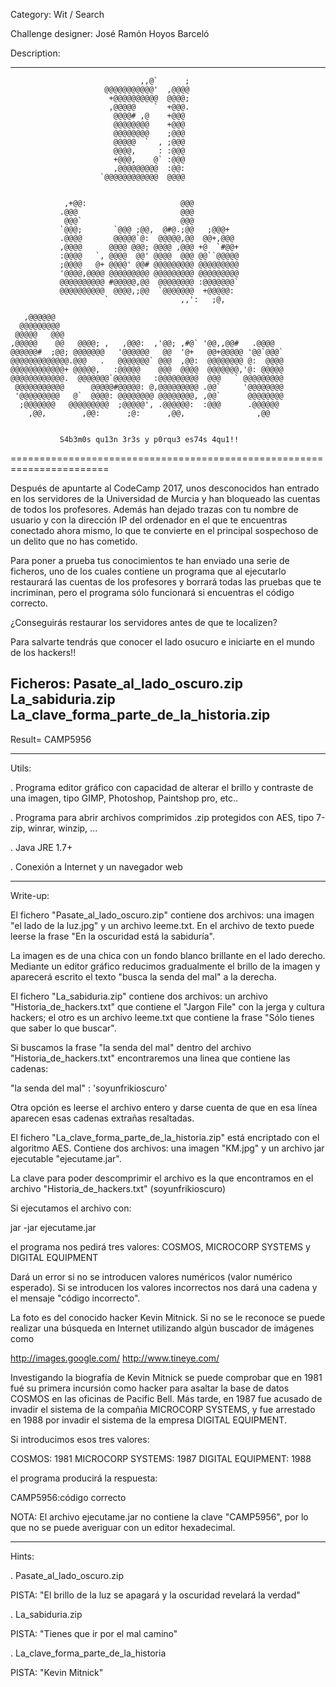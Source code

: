 ﻿
Category: Wit / Search

Challenge designer: José Ramón Hoyos Barceló

Description: 

-----------------------------------------------------------------------
 
                                 ,,@`      ;                        
                         @@@@@@@@@@@'  ,@@@@                        
                          +@@@@@@@@@@  @@@@;                        
                          ,@@@@@    `  +@@@.                        
                           @@@@# ,@    +@@@                         
                           @@@@@@@@    +@@@                         
                           @@@@@@@@    ;@@@                         
                           @@@@@  `  , ;@@@                         
                           @@@@,     : :@@@                         
                           +@@@,    @` :@@@                         
                           ,@@@@@@@@@  :@@:                         
                        `@@@@@@@@@@@@  @@@@                         
 
                                                                    
                ,+@@:                     @@@                       
               .@@@                       @@@                       
                @@@`                      @@@                       
               `@@@;       `@@@ ;@@,  @#@.;@@   ;@@@+               
               .@@@@       @@@@@`@:  @@@@@,@@  @@+,@@@              
               ,@@@@      @@@@ @@@; @@@@ ,@@@ +@  `#@@+             
               :@@@@   `, @@@@  @@' @@@@  @@@ @@``@@@@@             
               ;@@@@   @+ @@@@' @@# @@@@@@@@@ @@@@@@@@@             
               '@@@@,@@@@ @@@@@@@@@ @@@@@@@@@ @@@@@@@@@             
               @@@@@@@@@@ #@@@@@,@@  @@@@@@@@ :@@@@@@@`             
               @@@@@@@@@@  @@@@,;@@  `@@@@@@@  +@@@@@:              
                         `                ,,':   ;@,                
                         
       ,@@@@@@                                                      
      @@@@@@@@@                                                     
     @@@@@   @@@                                                    
    ,@@@@@    @@   @@@@; ,   ,@@@:  ,'@@; ,#@` '@@,,@@#   .@@@@     
    @@@@@@#  ;@@; @@@@@@@   '@@@@@@   @@  '@+   @@+@@@@@ '@@`@@@`   
    @@@@@@@@@@@@@.@@@   .   @@@@@@@` @@@  ,@@:  @@@@@@@@ @:  @@@@   
    @@@@@@@@@@@@+ @@@@@,   :@@@@@    @@@  @@@@  @@@@@@@,'@: @@@@@   
    @@@@@@@@@@@@.  @@@@@@@`@@@@@@   :@@@@@@@@@  @@@   ` @@@@@@@@@   
     @@@@@@@@@@@      @@@@@#@@@@@: @,@@@@@@@@@ .@@`     '@@@@@@@@   
     '@@@@@@@@@   @`  @@@@: @@@@@@@@ @@@@@@@@, ,@@`      @@@@@@@@   
      ;@@@@@@@   @@@@@@@@@  ;@@@@@', .@@@@@@:  :@@@      .@@@@@@    
        ,@@,        ,@@:      ;@:      ,@@,                ,@@      
                                                                    
 
               S4b3m0s qu13n 3r3s y p0rqu3 es74s 4qu1!! 
                              
=======================================================================

Después de apuntarte al CodeCamp 2017, unos desconocidos han entrado en
los servidores de la Universidad de Murcia y han bloqueado las cuentas 
de todos los profesores. Además han dejado trazas con tu nombre de 
usuario y con la dirección IP del ordenador en el que te encuentras
conectado ahora mismo, lo que te convierte en el principal sospechoso
de un delito que no has cometido. 

Para poner a prueba tus conocimientos te han enviado una serie de 
ficheros, uno de los cuales contiene un programa que al ejecutarlo 
restaurará las cuentas de los profesores y borrará todas las pruebas 
que te incriminan, pero el programa sólo funcionará si encuentras el
código correcto.

¿Conseguirás restaurar los servidores antes de que te localizen?

Para salvarte tendrás que conocer el lado osucuro e iniciarte en el
mundo de los hackers!!

Ficheros: Pasate_al_lado_oscuro.zip
          La_sabiduria.zip
          La_clave_forma_parte_de_la_historia.zip
-----------------------------------------------------------------------

Result= CAMP5956

-----------------------------------------------------------------------

Utils:

. Programa editor gráfico con capacidad de alterar el brillo y contraste
  de una imagen, tipo GIMP, Photoshop, Paintshop pro, etc..

. Programa para abrir archivos comprimidos .zip protegidos con AES, tipo
  7-zip, winrar, winzip, ...

. Java JRE 1.7+

. Conexión a Internet y un navegador web

-----------------------------------------------------------------------

Write-up:

El fichero "Pasate_al_lado_oscuro.zip" contiene dos archivos: una imagen 
"el lado de la luz.jpg" y un archivo leeme.txt. En el archivo de texto 
puede leerse la frase "En la oscuridad está la sabiduría".

La imagen es de una chica con un fondo blanco brillante en el lado derecho.
Mediante un editor gráfico reducimos gradualmente el brillo de la imagen
y aparecerá escrito el texto "busca la senda del mal" a la derecha.

El fichero "La_sabiduria.zip" contiene dos archivos: un archivo 
"Historia_de_hackers.txt" que contiene el "Jargon File" con la jerga y 
cultura hackers; el otro es un archivo leeme.txt que contiene la frase
"Sólo tienes que saber lo que buscar".

Si buscamos la frase "la senda del mal" dentro del archivo 
"Historia_de_hackers.txt" encontraremos una linea que contiene las cadenas:

"la senda del mal" : 'soyunfrikioscuro'

Otra opción es leerse el archivo entero y darse cuenta de que en esa línea 
aparecen esas cadenas extrañas resaltadas.

El fichero "La_clave_forma_parte_de_la_historia.zip" está encriptado con el
algoritmo AES. Contiene dos archivos: una imagen "KM.jpg" y un archivo jar
ejecutable "ejecutame.jar".

La clave para poder descomprimir el archivo es la que encontramos en el
archivo "Historia_de_hackers.txt" (soyunfrikioscuro)

Si ejecutamos el archivo con:

jar -jar ejecutame.jar

el programa nos pedirá tres valores:
COSMOS, MICROCORP SYSTEMS y DIGITAL EQUIPMENT

Dará un error si no se introducen valores numéricos (valor numérico 
esperado). Si se introducen los valores incorrectos nos dará una cadena 
y el mensaje "código incorrecto".

La foto es del conocido hacker Kevin Mitnick. Si no se le reconoce se 
puede realizar una búsqueda en Internet utilizando algún buscador de 
imágenes como

http://images.google.com/
http://www.tineye.com/

Investigando la biografía de Kevin Mitnick se puede comprobar que en 
1981 fué su primera incursión como hacker para asaltar la base de datos 
COSMOS en las oficinas de Pacific Bell. Más tarde, en 1987 fue acusado 
de invadir el sistema de la compañia MICROCORP SYSTEMS, y fue arrestado 
en 1988 por invadir el sistema de la empresa DIGITAL EQUIPMENT.

Si introducimos esos tres valores:

COSMOS: 1981
MICROCORP SYSTEMS: 1987
DIGITAL EQUIPMENT: 1988

el programa producirá la respuesta:

CAMP5956:código correcto

NOTA: El archivo ejecutame.jar no contiene la clave "CAMP5956", por lo 
que no se puede averiguar con un editor hexadecimal.

-----------------------------------------------------------------------

Hints:

. Pasate_al_lado_oscuro.zip

PISTA: "El brillo de la luz se apagará y la oscuridad revelará la verdad"

. La_sabiduria.zip

PISTA: "Tienes que ir por el mal camino"

. La_clave_forma_parte_de_la_historia

PISTA: "Kevin Mitnick"
